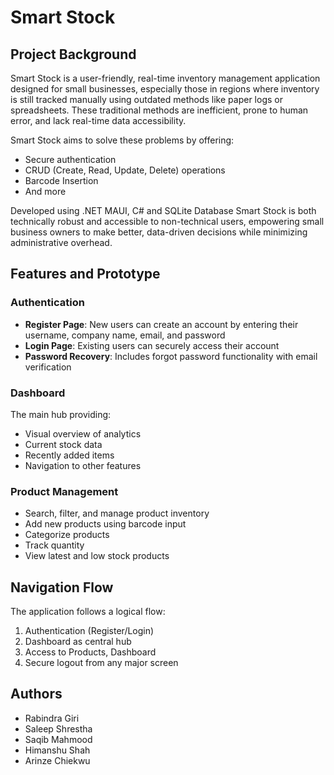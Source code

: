 # Smart Stock

## Project Background
Smart Stock is a user-friendly, real-time inventory management application designed for small businesses, especially those in regions where inventory is still tracked manually using outdated methods like paper logs or spreadsheets. These traditional methods are inefficient, prone to human error, and lack real-time data accessibility.

Smart Stock aims to solve these problems by offering:
- Secure authentication
- CRUD (Create, Read, Update, Delete) operations
- Barcode Insertion
- And more

Developed using .NET MAUI, C# and SQLite Database Smart Stock is both technically robust and accessible to non-technical users, empowering small business owners to make better, data-driven decisions while minimizing administrative overhead.

## Features and Prototype

### Authentication
- **Register Page**: New users can create an account by entering their username, company name, email, and password
- **Login Page**: Existing users can securely access their account
- **Password Recovery**: Includes forgot password functionality with email verification

### Dashboard
The main hub providing:
- Visual overview of analytics
- Current stock data
- Recently added items
- Navigation to other features

### Product Management
- Search, filter, and manage product inventory
- Add new products using barcode input
- Categorize products
- Track quantity
- View latest and low stock products

## Navigation Flow
The application follows a logical flow:
1. Authentication (Register/Login) 
2. Dashboard as central hub
3. Access to Products, Dashboard
4. Secure logout from any major screen

## Authors
- Rabindra Giri 
- Saleep Shrestha
- Saqib Mahmood
- Himanshu Shah
- Arinze Chiekwu